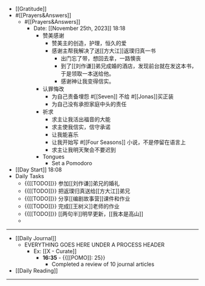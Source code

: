 - [[Gratitude]]
- #[[Prayers&Answers]]
    - #[[Prayers&Answers]]
        - Date: [[November 25th, 2023]] 18:18
            - 赞美感谢
                - 赞美主的创造，护理，恒久的爱
                - 感谢主帮我解决了送[[方大江]]返璞归真一书
                    - 出门忘了带，想回去拿，一路懊丧
                    - 到了[[刘作谦]]弟兄成婚的酒店，发现前台就在发这本书，于是领取一本送给他。
                    - 感谢神让我变得信实。
            - 认罪悔改
                - 为自己责备埋怨 #[[Seven]] 不给 #[[Jonas]]买正装
                - 为自己没有承担家庭中头的责任
            - 祈求
                - 求主让我活出福音的大能
                - 求主使我信实，信守承诺
                - 让我能喜乐
                - 让我开始写 #[[Four Seasons]] 小说，不是停留在语言上
                - 求主让我明天聚会不要迟到
            - Tongues
                - Set a Pomodoro
- [[Day Start]] 18:08
- Daily Tasks
    - {{[[TODO]]}} 参加[[刘作谦]]弟兄的婚礼
    - {{[[TODO]]}} 把返璞归真送给[[方大江]]弟兄
    - {{[[TODO]]}} 分享[[编剧故事营]]课件和作业
    - {{[[TODO]]}} 完成[[王树义]]老师的作业
    - {{[[TODO]]}} [[两句半]]明早更新，[[我本是高山]]
    - 
- ---
- [[Daily Journal]] 
    - EVERYTHING GOES HERE UNDER A PROCESS HEADER
        - Ex: [[X - Curate]]
            - **16:35** - {{[[POMO]]: 25}}
                -  Completed a review of 10 journal articles
- [[Daily Reading]]
- ---
